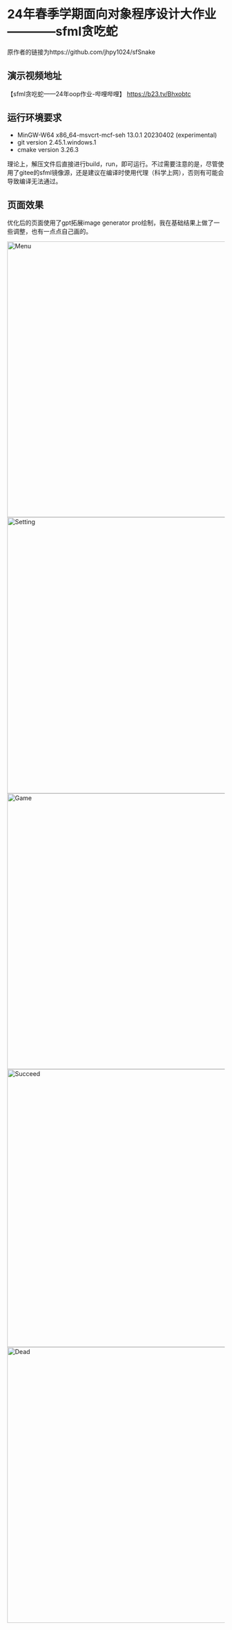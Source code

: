 # 24年春季学期面向对象程序设计大作业————sfml贪吃蛇

原作者的链接为https://github.com/jhpy1024/sfSnake

## 演示视频地址

【sfml贪吃蛇——24年oop作业-哔哩哔哩】 https://b23.tv/Bhxobtc

## 运行环境要求

- MinGW-W64 x86_64-msvcrt-mcf-seh 13.0.1 20230402  (experimental)
- git version 2.45.1.windows.1
- cmake version 3.26.3

理论上，解压文件后直接进行build，run，即可运行。不过需要注意的是，尽管使用了gitee的sfml镜像源，还是建议在编译时使用代理（科学上网），否则有可能会导致编译无法通过。

## 页面效果

优化后的页面使用了gpt拓展image generator pro绘制，我在基础结果上做了一些调整，也有一点点自己画的。

<img width="638" alt="Menu" src="https://github.com/Wangningsen/sfSnake_NSW/assets/133885487/7c0498a6-5ce5-4e2f-aa49-24cb93910c3f">
<img width="639" alt="Setting" src="https://github.com/Wangningsen/sfSnake_NSW/assets/133885487/23116182-4e27-4755-abeb-c8344099223f">
<img width="638" alt="Game" src="https://github.com/Wangningsen/sfSnake_NSW/assets/133885487/08bee374-f2ee-467b-8436-12c98f70f248">
<img width="643" alt="Succeed" src="https://github.com/Wangningsen/sfSnake_NSW/assets/133885487/e60d4ec1-fd85-4e49-83da-7c26faec6714">
<img width="638" alt="Dead" src="https://github.com/Wangningsen/sfSnake_NSW/assets/133885487/e96e31f2-bd07-4a58-aff9-abaefa4a0c8c">
